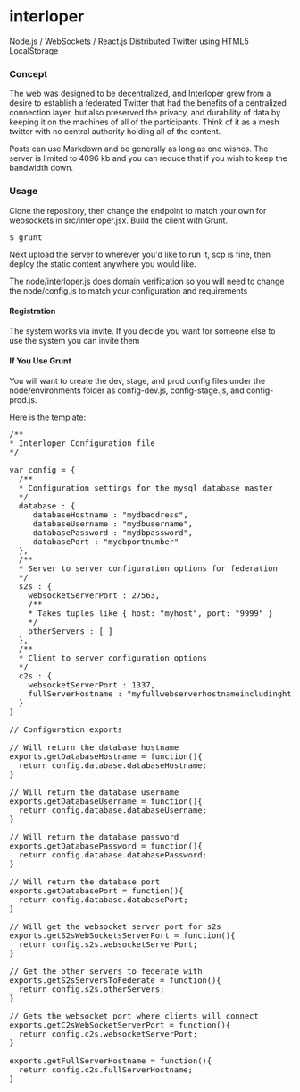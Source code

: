 interloper
==========

Node.js / WebSockets / React.js Distributed Twitter using HTML5 LocalStorage

### Concept

The web was designed to be decentralized, and Interloper grew from a desire
to establish a federated Twitter that had the benefits of a centralized connection
layer, but also preserved the privacy, and durability of data by keeping it on
 the machines of all of the participants.  Think of it as a mesh twitter with no
 central authority holding all of the content.
 
Posts can use Markdown and be generally as long as one wishes.  The server is
limited to 4096 kb and you can reduce that if you wish to keep the bandwidth
down.
 
### Usage

Clone the repository, then change the endpoint to match your 
own for websockets in src/interloper.jsx.  Build the client with Grunt.

<pre>
$ grunt
</pre>

Next upload the server to wherever you'd like to run it, scp is fine, then
deploy the static content anywhere you would like. 

The node/interloper.js does domain verification so you will need to 
change the node/config.js to match your configuration and requirements

#### Registration

The system works via invite.  If you decide you want for someone else to use the system
you can invite them

#### If You Use Grunt

You will want to create the dev, stage, and prod config files under the node/environments
folder as config-dev.js, config-stage.js, and config-prod.js.

Here is the template:

<pre>
/**
* Interloper Configuration file
*/

var config = {
  /**
  * Configuration settings for the mysql database master
  */
  database : {
     databaseHostname : "mydbaddress",
     databaseUsername : "mydbusername",
     databasePassword : "mydbpassword",
     databasePort : "mydbportnumber"
  },
  /**
  * Server to server configuration options for federation
  */
  s2s : {
    websocketServerPort : 27563,
    /**
    * Takes tuples like { host: "myhost", port: "9999" }
    */
    otherServers : [ ]
  },
  /**
  * Client to server configuration options
  */
  c2s : {
    websocketServerPort : 1337,
    fullServerHostname : "myfullwebserverhostnameincludinghttp(s)"
  }
}

// Configuration exports

// Will return the database hostname
exports.getDatabaseHostname = function(){
  return config.database.databaseHostname;
}

// Will return the database username
exports.getDatabaseUsername = function(){
  return config.database.databaseUsername;
}

// Will return the database password
exports.getDatabasePassword = function(){
  return config.database.databasePassword;
}

// Will return the database port
exports.getDatabasePort = function(){
  return config.database.databasePort;
}

// Will get the websocket server port for s2s
exports.getS2sWebSocketsServerPort = function(){
  return config.s2s.websocketServerPort;
}

// Get the other servers to federate with
exports.getS2sServersToFederate = function(){
  return config.s2s.otherServers;
}

// Gets the websocket port where clients will connect
exports.getC2sWebSocketServerPort = function(){
  return config.c2s.websocketServerPort;
}

exports.getFullServerHostname = function(){
  return config.c2s.fullServerHostname;
}
</pre>

